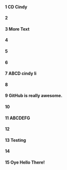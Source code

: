 #### 1 CD Cindy
#### 2
#### 3 More Text
#### 4
#### 5
#### 6
#### 7 ABCD cindy li
#### 8
#### 9 GitHub is really awesome.
#### 10
#### 11 ABCDEFG
#### 12
#### 13 Testing
#### 14
#### 15 Oye Hello There!
